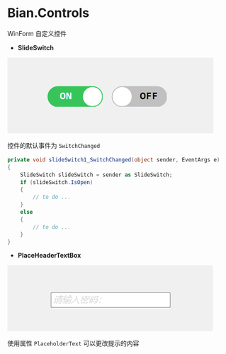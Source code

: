 # Bian.Controls
WinForm 自定义控件
- **SlideSwitch**

![dfa0cb2c6c870303a9f81b7c82f0665b.png](https://github.com/bianchh/Bian.Controls/blob/master/Controls/Images/dfa0cb2c6c870303a9f81b7c82f0665b.png)

控件的默认事件为 `SwitchChanged`
```C#
private void slideSwitch1_SwitchChanged(object sender, EventArgs e)
{
	SlideSwitch slideSwitch = sender as SlideSwitch;
	if (slideSwitch.IsOpen)
	{
		// to do ...		
	}
	else
	{
		// to do ...		
	}
}
```
- **PlaceHeaderTextBox**

![5fabdadc7109d5c2593b5be0d3dd3a24.png](https://github.com/bianchh/Bian.Controls/blob/master/Controls/Images/5fabdadc7109d5c2593b5be0d3dd3a24.png)

使用属性 `PlaceholderText` 可以更改提示的内容
